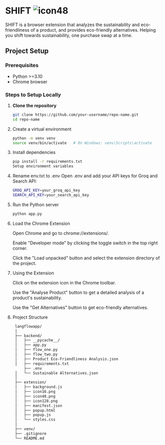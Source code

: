 # SHIFT ![icon48](https://github.com/user-attachments/assets/aeaf3bbb-a48d-4391-9129-723f6d3dd72d)


SHIFT is a browser extension that analyzes the sustainability and eco-friendliness of a product, and provides eco-friendly alternatives. Helping you shift towards sustainability, one purchase swap at a time.

## Project Setup

### Prerequisites
- Python >=3.10
- Chrome browser

### Steps to Setup Locally

1. **Clone the repository**
   ```sh
   git clone https://github.com/your-username/repo-name.git
   cd repo-name
    ```
   
2. Create a virtual environment

   ```sh
   python -m venv venv
   source venv/bin/activate   # On Windows: venv\Scripts\activate
    ```
  
3. Install dependencies

    ```sh
    pip install -r requirements.txt
    Setup environment variables
    ```

4. Rename env.txt to .env
  Open .env and add your API keys for Groq and Search API:
   ```sh
   GROQ_API_KEY=your_groq_api_key
   SEARCH_API_KEY=your_search_api_key
    ```
5. Run the Python server
   ```sh
   python app.py
    ```
6. Load the Chrome Extension

   Open Chrome and go to chrome://extensions/.
   
   Enable "Developer mode" by clicking the toggle switch in the top right corner.
  
   Click the "Load unpacked" button and select the extension directory of the project.

7. Using the Extension

   Click on the extension icon in the Chrome toolbar.

   Use the "Analyse Product" button to get a detailed analysis of a product's sustainability.
   
   Use the "Get Alternatives" button to get eco-friendly alternatives.

   
8. Project Structure
   ```sh
    langflowapp/
    │
    ├── backend/
    │   ├── __pycache__/
    │   ├── app.py
    │   ├── flow_one.py
    │   ├── flow_two.py
    │   ├── Product Eco-Friendliness Analysis.json
    │   ├── requirements.txt
        ├── .env
    │   └── Sustainable Alternatives.json
    │
    ├── extension/
    │   ├── background.js
    │   ├── icon16.png
    │   ├── icon48.png
    │   ├── icon128.png
    │   ├── manifest.json
    │   ├── popup.html
    │   ├── popup.js
    │   └── styles.css
    │
    ├── venv/
    ├── .gitignore
    └── README.md
    ```
